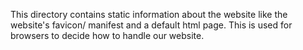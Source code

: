 This directory contains static information about the website like the website's favicon/ manifest and a default html page. 
This is used for browsers to decide how to handle our website.
